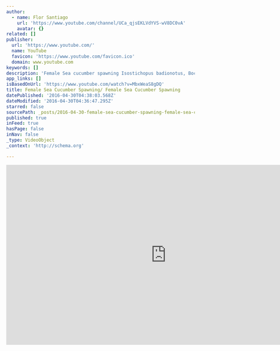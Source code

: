 ```yaml
---
author:
  - name: Flor Santiago
    url: 'https://www.youtube.com/channel/UCa_qjsEKLVdYVS-wV8DC0vA'
    avatar: {}
related: []
publisher:
  url: 'https://www.youtube.com/'
  name: YouTube
  favicon: 'https://www.youtube.com/favicon.ico'
  domain: www.youtube.com
keywords: []
description: 'Female Sea cucumber spawning Isostichopus badionotus, Bocas del Toro Panamá 2015'
app_links: []
isBasedOnUrl: 'https://www.youtube.com/watch?v=MbxWeaS8gDQ'
title: Female Sea Cucumber Spawning/ Female Sea Cucumber Spawning
datePublished: '2016-04-30T04:38:03.568Z'
dateModified: '2016-04-30T04:36:47.295Z'
starred: false
sourcePath: _posts/2016-04-30-female-sea-cucumber-spawning-female-sea-cucumber-spawning.md
published: true
inFeed: true
hasPage: false
inNav: false
_type: VideoObject
_context: 'http://schema.org'

---
```

<iframe src="https://cdn.embedly.com/widgets/media.html?src=https%3A%2F%2Fwww.youtube.com%2Fembed%2FMbxWeaS8gDQ%3Ffeature%3Doembed&amp;url=https%3A%2F%2Fwww.youtube.com%2Fwatch%3Fv%3DMbxWeaS8gDQ&amp;image=https%3A%2F%2Fi.ytimg.com%2Fvi%2FMbxWeaS8gDQ%2Fhqdefault.jpg&amp;key=b7d04c9b404c499eba89ee7072e1c4f7&amp;type=text%2Fhtml&amp;schema=youtube" width="854" height="480" scrolling="no" frameborder="0" allowfullscreen="" style=""></iframe>
